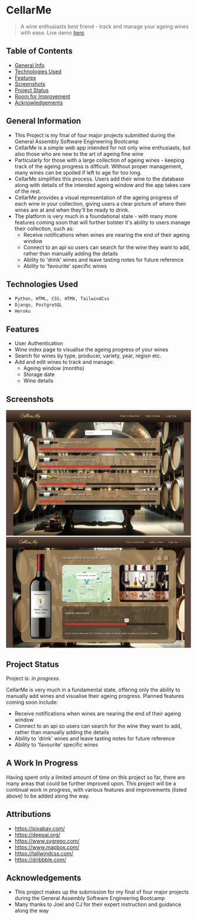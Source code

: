 # CellarMe
> A wine enthusiasts best friend - track and manage your ageing wines with ease.
> Live demo [_here_](https://cellarme-5e3b293d0088.herokuapp.com/).

## Table of Contents
* [General Info](#general-information)
* [Technologies Used](#technologies-used)
* [Features](#features)
* [Screenshots](#screenshots)
* [Project Status](#project-status)
* [Room for Improvement](#room-for-improvement)
* [Acknowledgements](#acknowledgements)


## General Information
- This Project is my final of four major projects submitted during the General Assembly Software Engineering Bootcamp
- CellarMe is a simple web app intended for not only wine enthusiasts, but also those who are new to the art of ageing fine wine
- Particularly for those with a large collection of ageing wines - keeping track of the ageing progress is difficult. Without proper management, many wines can be spoiled if left to age for too long.
- CellarMe simplifies this process. Users add their wine to the database along with details of the intended ageing window and the app takes care of the rest.
- CellarMe provides a visual representation of the ageing progress of each wine in your collection, giving users a clear picture of where their wines are at and when they'll be ready to drink.
- The platform is very much in a foundational state - with many more features coming soon that will further bolster it's ability to users manage their collection, such as:
  - Receive notifications when wines are nearing the end of their ageing window
  - Connect to an api so users can search for the wine they want to add, rather than manually adding the details
  - Ability to 'drink' wines and leave tasting notes for future reference
  - Ability to 'favourite' specific wines


## Technologies Used
- ```Python, HTML, CSS, HTMX, TailwindCss```
- ```Django, PostgreSQL```
- ```Heroku```


## Features

- User Authentication
- Wine index page to visualise the ageing progress of your wines
- Search for wines by type, producer, variety, year, region etc.
- Add and edit wines to track and manage:
  - Ageing window (months)
  - Storage date
  - Wine details


## Screenshots
![Example screenshot](./core/static/images/Screenshot_1.png)
![Example screenshot](./core/static/images/Screenshot_2.png)


## Project Status
Project is: _in progress_.

CellarMe is very much in a fundamental state, offering only the ability to manually add wines and visualise their ageing progress. Planned features coming soon include:
- Receive notifications when wines are nearing the end of their ageing window
- Connect to an api so users can search for the wine they want to add, rather than manually adding the details
- Ability to 'drink' wines and leave tasting notes for future reference
- Ability to 'favourite' specific wines


## A Work In Progress

Having spent only a limited amount of time on this project so far, there are many areas that could be further improved upon. This project will be a continual work in progress, with various features and improvements (listed above) to be added along the way.

## Attributions
- https://pixabay.com/
- https://deepai.org/
- https://www.svgrepo.com/
- https://www.mapbox.com/
- https://tailwindcss.com/
- https://dribbble.com/


## Acknowledgements
- This project makes up the submission for my final of four major projects during the General Assembly Software Engineering Bootcamp
- Many thanks to Joel and CJ for their expert instruction and guidance along the way